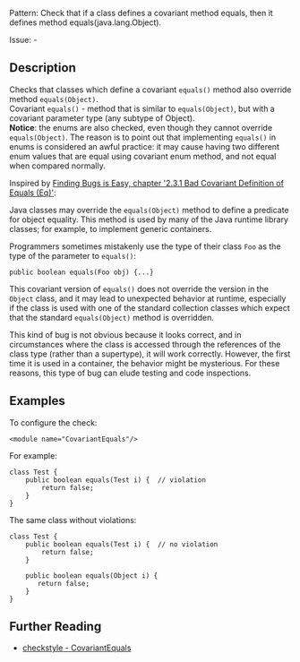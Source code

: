 Pattern: Check that if a class defines a covariant method equals, then it defines method equals(java.lang.Object).

Issue: -

## Description

Checks that classes which define a covariant `equals()` method also override method `equals(Object)`.  
Covariant `equals()` \- method that is similar to `equals(Object)`, but with a covariant parameter type (any subtype of Object).  
**Notice**: the enums are also checked, even though they cannot override `equals(Object)`. The reason is to point out that implementing `equals()` in enums is considered an awful practice: it may cause having two different enum values that are equal using covariant enum method, and not equal when compared normally. 

Inspired by [ Finding Bugs is Easy, chapter '2.3.1 Bad Covariant Definition of Equals (Eq)'](http://www.cs.nyu.edu/~lharris/papers/findbugsPaper.pdf): 

Java classes may override the `equals(Object)` method to define a predicate for object equality. This method is used by many of the Java runtime library classes; for example, to implement generic containers. 

Programmers sometimes mistakenly use the type of their class `Foo` as the type of the parameter to `equals()`: 
    
    
    public boolean equals(Foo obj) {...}
            

This covariant version of `equals()` does not override the version in the `Object` class, and it may lead to unexpected behavior at runtime, especially if the class is used with one of the standard collection classes which expect that the standard `equals(Object)` method is overridden. 

This kind of bug is not obvious because it looks correct, and in circumstances where the class is accessed through the references of the class type (rather than a supertype), it will work correctly. However, the first time it is used in a container, the behavior might be mysterious. For these reasons, this type of bug can elude testing and code inspections. 

## Examples

To configure the check: 
    
    
    <module name="CovariantEquals"/>
            

For example: 
    
    
    class Test {
        public boolean equals(Test i) {  // violation
            return false;
        }
    }
              

The same class without violations: 
    
    
    class Test {
        public boolean equals(Test i) {  // no violation
            return false;
        }
    
        public boolean equals(Object i) {
           return false;
        }
    }

## Further Reading

* [checkstyle - CovariantEquals](http://checkstyle.sourceforge.net/config_coding.html#CovariantEquals)